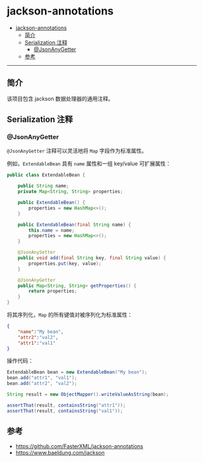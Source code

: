 # jackson-annotations

- [jackson-annotations](#jackson-annotations)
  - [简介](#简介)
  - [Serialization 注释](#serialization-注释)
    - [@JsonAnyGetter](#jsonanygetter)
  - [参考](#参考)

****

## 简介

该项目包含 jackson 数据处理器的通用注释。

## Serialization 注释

### @JsonAnyGetter

`@JsonAnyGetter` 注释可以灵活地将 `Map` 字段作为标准属性。

例如，`ExtendableBean` 具有 `name` 属性和一组 key/value 可扩展属性：

```java
public class ExtendableBean {

    public String name;
    private Map<String, String> properties;

    public ExtendableBean() {
        properties = new HashMap<>();
    }

    public ExtendableBean(final String name) {
        this.name = name;
        properties = new HashMap<>();
    }

    @JsonAnySetter
    public void add(final String key, final String value) {
        properties.put(key, value);
    }

    @JsonAnyGetter
    public Map<String, String> getProperties() {
        return properties;
    }
}
```

将其序列化，`Map` 的所有键值对被序列化为标准属性：

```json
{
    "name":"My bean",
    "attr2":"val2",
    "attr1":"val1"
}
```

操作代码：

```java
ExtendableBean bean = new ExtendableBean("My bean");
bean.add("attr1", "val1");
bean.add("attr2", "val2");

String result = new ObjectMapper().writeValueAsString(bean);

assertThat(result, containsString("attr1"));
assertThat(result, containsString("val1"));
```





## 参考

- https://github.com/FasterXML/jackson-annotations
- https://www.baeldung.com/jackson